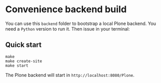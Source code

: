 # Convenience backend build

You can use this `backend` folder to bootstrap a local Plone backend.
You need a `Python` version to run it.
Then issue in your terminal:

## Quick start

```shell
make
make create-site
make start
```

The Plone backend will start in `http://localhost:8080/Plone`.
